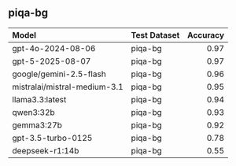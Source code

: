 ## piqa-bg

| Model                        | Test Dataset   |   Accuracy |
|:-----------------------------|:---------------|-----------:|
| gpt-4o-2024-08-06            | piqa-bg        |       0.97 |
| gpt-5-2025-08-07             | piqa-bg        |       0.97 |
| google/gemini-2.5-flash      | piqa-bg        |       0.96 |
| mistralai/mistral-medium-3.1 | piqa-bg        |       0.95 |
| llama3.3:latest              | piqa-bg        |       0.94 |
| qwen3:32b                    | piqa-bg        |       0.93 |
| gemma3:27b                   | piqa-bg        |       0.92 |
| gpt-3.5-turbo-0125           | piqa-bg        |       0.78 |
| deepseek-r1:14b              | piqa-bg        |       0.55 |